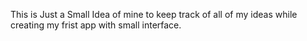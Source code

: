 This is Just a Small Idea of mine to keep track of all of my ideas while creating my frist app with small interface. 
